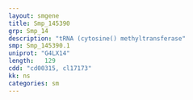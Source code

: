 ```yaml
---
layout: smgene
title: Smp_145390
grp: Smp_14
description: "tRNA (cytosine() methyltransferase"
smp: Smp_145390.1
uniprot: "G4LX14"
length:   129
cdd: "cd00315, cl17173"
kk: ns
categories: sm
---
```

